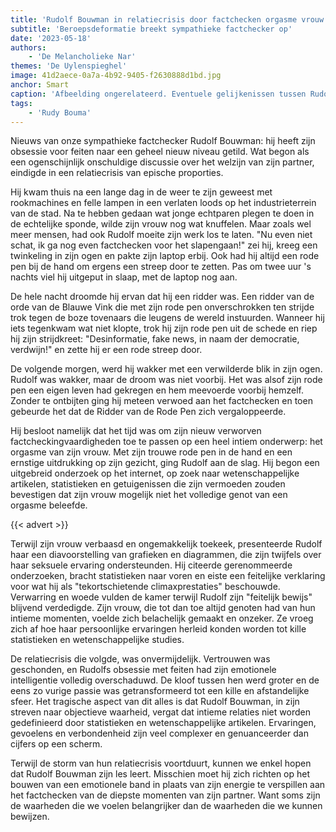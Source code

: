 ```yaml
---
title: 'Rudolf Bouwman in relatiecrisis door factchecken orgasme vrouw'
subtitle: 'Beroepsdeformatie breekt sympathieke factchecker op'
date: '2023-05-18'
authors:
    - 'De Melancholieke Nar'
themes: 'De Uylenspieghel'
image: 41d2aece-0a7a-4b92-9405-f2630888d1bd.jpg
anchor: Smart
caption: 'Afbeelding ongerelateerd. Eventuele gelijkenissen tussen Rudolf Bouwman en werkelijk bestaande personen en/of gebeurtenissen berusten geheel op toeval.'
tags:
    - 'Rudy Bouma'
---
```


Nieuws van onze sympathieke factchecker Rudolf Bouwman: hij heeft zijn obsessie voor feiten naar een geheel nieuw niveau getild. Wat begon als een ogenschijnlijk onschuldige discussie over het welzijn van zijn partner, eindigde in een relatiecrisis van epische proporties.

Hij kwam thuis na een lange dag in de weer te zijn geweest met rookmachines en felle lampen in een verlaten loods op het industrieterrein van de stad. Na te hebben gedaan wat jonge echtparen plegen te doen in de echtelijke sponde, wilde zijn vrouw nog wat knuffelen. Maar zoals wel meer mensen, had ook Rudolf moeite zijn werk los te laten. "Nu even niet schat, ik ga nog even factchecken voor het slapengaan!" zei hij, kreeg een twinkeling in zijn ogen en pakte zijn laptop erbij. Ook had hij altijd een rode pen bij de hand om ergens een streep door te zetten. Pas om twee uur 's nachts viel hij uitgeput in slaap, met de laptop nog aan.

De hele nacht droomde hij ervan dat hij een ridder was. Een ridder van de orde van de Blauwe Vink die met zijn rode pen onverschrokken ten strijde trok tegen de boze tovenaars die leugens de wereld instuurden. Wanneer hij iets tegenkwam wat niet klopte, trok hij zijn rode pen uit de schede en riep hij zijn strijdkreet: "Desinformatie, fake news, in naam der democratie, verdwijn!" en zette hij er een rode streep door.

De volgende morgen, werd hij wakker met een verwilderde blik in zijn ogen. Rudolf was wakker, maar de droom was niet voorbij. Het was alsof zijn rode pen een eigen leven had gekregen en hem meevoerde voorbij hemzelf. Zonder te ontbijten ging hij meteen verwoed aan het factchecken en toen gebeurde het dat de Ridder van de Rode Pen zich vergaloppeerde. 

Hij besloot namelijk dat het tijd was om zijn nieuw verworven factcheckingvaardigheden toe te passen op een heel intiem onderwerp: het orgasme van zijn vrouw. Met zijn trouwe rode pen in de hand en een ernstige uitdrukking op zijn gezicht, ging Rudolf aan de slag. Hij begon een uitgebreid onderzoek op het internet, op zoek naar wetenschappelijke artikelen, statistieken en getuigenissen die zijn vermoeden zouden bevestigen dat zijn vrouw mogelijk niet het volledige genot van een orgasme beleefde.

{{< advert >}}

Terwijl zijn vrouw verbaasd en ongemakkelijk toekeek, presenteerde Rudolf haar een diavoorstelling van grafieken en diagrammen, die zijn twijfels over haar seksuele ervaring ondersteunden. Hij citeerde gerenommeerde onderzoeken, bracht statistieken naar voren en eiste een feitelijke verklaring voor wat hij als "tekortschietende climaxprestaties" beschouwde.
Verwarring en woede vulden de kamer terwijl Rudolf zijn "feitelijk bewijs" blijvend verdedigde. Zijn vrouw, die tot dan toe altijd genoten had van hun intieme momenten, voelde zich belachelijk gemaakt en onzeker. Ze vroeg zich af hoe haar persoonlijke ervaringen herleid konden worden tot kille statistieken en wetenschappelijke studies.

De relatiecrisis die volgde, was onvermijdelijk. Vertrouwen was geschonden, en Rudolfs obsessie met feiten had zijn emotionele intelligentie volledig overschaduwd. De kloof tussen hen werd groter en de eens zo vurige passie was getransformeerd tot een kille en afstandelijke sfeer.
Het tragische aspect van dit alles is dat Rudolf Bouwman, in zijn streven naar objectieve waarheid, vergat dat intieme relaties niet worden gedefinieerd door statistieken en wetenschappelijke artikelen. Ervaringen, gevoelens en verbondenheid zijn veel complexer en genuanceerder dan cijfers op een scherm.

Terwijl de storm van hun relatiecrisis voortduurt, kunnen we enkel hopen dat Rudolf Bouwman zijn les leert. Misschien moet hij zich richten op het bouwen van een emotionele band in plaats van zijn energie te verspillen aan het factchecken van de diepste momenten van zijn partner. Want soms zijn de waarheden die we voelen belangrijker dan de waarheden die we kunnen bewijzen.
